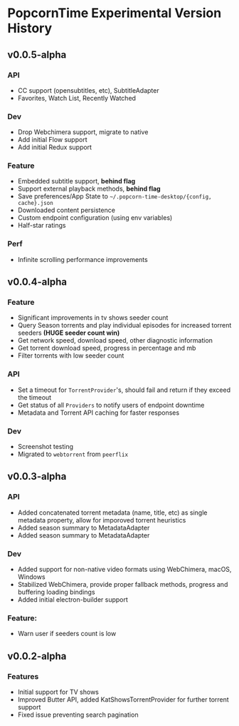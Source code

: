 # PopcornTime Experimental Version History

## v0.0.5-alpha

### API
- CC support (opensubtitles, etc), SubtitleAdapter
- Favorites, Watch List, Recently Watched

### Dev
- Drop Webchimera support, migrate to native
- Add initial Flow support
- Add initial Redux support

### Feature
- Embedded subtitle support, **behind flag**
- Support external playback methods, **behind flag**
- Save preferences/App State to `~/.popcorn-time-desktop/{config, cache}.json`
- Downloaded content persistence
- Custom endpoint configuration (using env variables)
- Half-star ratings

### Perf
- Infinite scrolling performance improvements

## v0.0.4-alpha

### Feature
- Significant improvements in tv shows seeder count
- Query Season torrents and play individual episodes for increased torrent seeders **(HUGE seeder count win)**
- Get network speed, download speed, other diagnostic information
- Get torrent download speed, progress in percentage and mb
- Filter torrents with low seeder count

### API
- Set a timeout for `TorrentProvider`'s, should fail and return  if they exceed the timeout
- Get status of all `Providers` to notify users of endpoint downtime
- Metadata and Torrent API caching for faster responses

### Dev
- Screenshot testing
- Migrated to `webtorrent` from `peerflix`

## v0.0.3-alpha

### API
- Added concatenated torrent metadata (name, title, etc) as single metadata property, allow for imporoved torrent heuristics
- Added season summary to MetadataAdapter
- Added season summary to MetadataAdapter

### Dev
- Added support for non-native video formats using WebChimera, macOS, Windows
- Stabilized WebChimera, provide proper fallback methods, progress and buffering loading bindings
- Added initial electron-builder support

### Feature:
- Warn user if seeders count is low

## v0.0.2-alpha

### Features
* Initial support for TV shows
* Improved Butter API, added KatShowsTorrentProvider for further torrent support
* Fixed issue preventing search pagination

